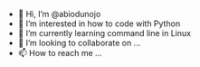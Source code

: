 - 👋 Hi, I’m @abiodunojo
- 👀 I’m interested in how to code with Python
- 🌱 I’m currently learning command line in Linux
- 💞️ I’m looking to collaborate on ...
- 📫 How to reach me ...

<!---
abiodunojo/abiodunojo is a ✨ special ✨ repository because its `README.md` (this file) appears on your GitHub profile.
You can click the Preview link to take a look at your changes.
--->
